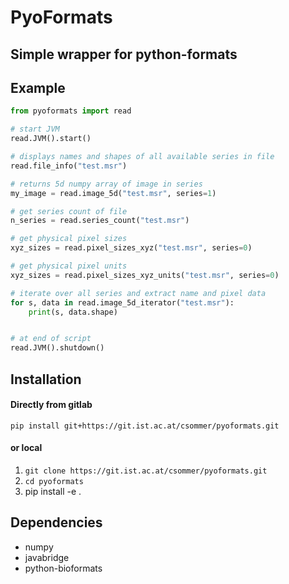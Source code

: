 # PyoFormats
Simple wrapper for python-formats
---
## Example
```python
from pyoformats import read

# start JVM
read.JVM().start()

# displays names and shapes of all available series in file
read.file_info("test.msr")

# returns 5d numpy array of image in series
my_image = read.image_5d("test.msr", series=1)

# get series count of file
n_series = read.series_count("test.msr")

# get physical pixel sizes
xyz_sizes = read.pixel_sizes_xyz("test.msr", series=0)

# get physical pixel units
xyz_sizes = read.pixel_sizes_xyz_units("test.msr", series=0)

# iterate over all series and extract name and pixel data
for s, data in read.image_5d_iterator("test.msr"):
    print(s, data.shape)


# at end of script
read.JVM().shutdown()
```

## Installation

#### Directly from gitlab
`pip install git+https://git.ist.ac.at/csommer/pyoformats.git`

#### or local

1. `git clone https://git.ist.ac.at/csommer/pyoformats.git`
2. `cd pyoformats`
3. pip install -e .

## Dependencies
* numpy
* javabridge
* python-bioformats

